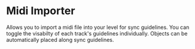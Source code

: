 # Midi Importer

Allows you to import a midi file into your level for sync guidelines. 
You can toggle the visabilty of each track's guidelines individually.
Objects can be automatically placed along sync guidelines.